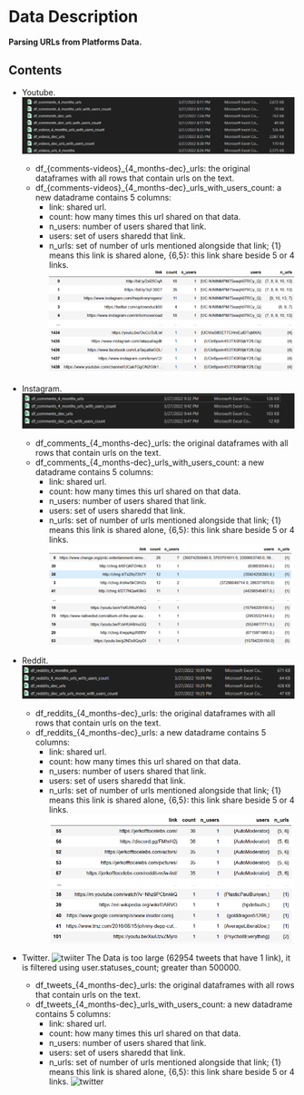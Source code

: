 # Data Description
**Parsing URLs from Platforms Data.**



## Contents

- Youtube.
![youtube](extras/youtube.png)
    - df_{comments-videos}_{4_months-dec}_urls: the original dataframes with all rows that contain urls on the text. 
    - df_{comments-videos}_{4_months-dec}_urls_with_users_count: a new datadrame contains 5 columns:
        - link: shared url.
        - count: how many times this url shared on that data.
        - n_users: number of users shared that link.
        - users: set of users sharedd that link.
        - n_urls: set of number of urls mentioned alongside that link; {1} means this link is shared alone, {6,5}: this link share beside 5 or 4 links. 
    ![youtube](extras/youtube_count.png)

- Instagram.
![insta](extras/insta.png)
    - df_comments_{4_months-dec}_urls: the original dataframes with all rows that contain urls on the text. 
    - df_comments_{4_months-dec}_urls_with_users_count: a new datadrame contains 5 columns:
        - link: shared url.
        - count: how many times this url shared on that data.
        - n_users: number of users shared that link.
        - users: set of users sharedd that link.
        - n_urls: set of number of urls mentioned alongside that link; {1} means this link is shared alone, {6,5}: this link share beside 5 or 4 links. 
    ![insta](extras/insta_count.png)


- Reddit.
![reddit](extras/reddit.png)
    - df_reddits_{4_months-dec}_urls: the original dataframes with all rows that contain urls on the text. 
    - df_reddits_{4_months-dec}_urls: a new datadrame contains 5 columns:
        - link: shared url.
        - count: how many times this url shared on that data.
        - n_users: number of users shared that link.
        - users: set of users sharedd that link.
        - n_urls: set of number of urls mentioned alongside that link; {1} means this link is shared alone, {6,5}: this link share beside 5 or 4 links. 
    ![reddit](extras/reddit_count.png)

- Twitter.
![twiiter]()
The Data is too large (62954 tweets that have 1 link), it is filtered using user.statuses_count; greater than 500000. 
    - df_tweets_{4_months-dec}_urls: the original dataframes with all rows that contain urls on the text. 
    - df_tweets_{4_months-dec}_urls_with_users_count: a new datadrame contains 5 columns:
        - link: shared url.
        - count: how many times this url shared on that data.
        - n_users: number of users shared that link.
        - users: set of users sharedd that link.
        - n_urls: set of number of urls mentioned alongside that link; {1} means this link is shared alone, {6,5}: this link share beside 5 or 4 links. 
    ![twitter]()

